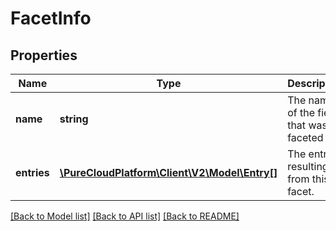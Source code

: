 # FacetInfo

## Properties
Name | Type | Description | Notes
------------ | ------------- | ------------- | -------------
**name** | **string** | The name of the field that was faceted on. | [optional] 
**entries** | [**\PureCloudPlatform\Client\V2\Model\Entry[]**](Entry.md) | The entries resulting from this facet. | [optional] 

[[Back to Model list]](../README.md#documentation-for-models) [[Back to API list]](../README.md#documentation-for-api-endpoints) [[Back to README]](../README.md)


